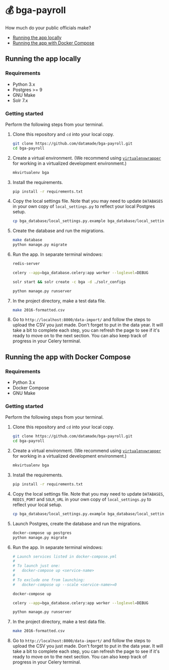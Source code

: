 # 💰 bga-payroll

How much do your public officials make?

- [Running the app locally](#running-the-app-locally)
- [Running the app with Docker Compose](#running-the-app-with-docker-compose)


## Running the app locally

### Requirements

- Python 3.x
- Postgres >= 9
- GNU Make
- Solr 7.x

### Getting started

Perform the following steps from your terminal.

1. Clone this repository and `cd` into your local copy.

    ```bash
    git clone https://github.com/datamade/bga-payroll.git
    cd bga-payroll
    ```
2. Create a virtual environment. (We recommend using [`virtualenvwrapper`](http://virtualenvwrapper.readthedocs.org/en/latest/install.html) for working in a virtualized development environment.)

    ```bash
    mkvirtualenv bga
    ```
3. Install the requirements.

    ```bash
    pip install -r requirements.txt
    ```
4. Copy the local settings file. Note that you may need to update `DATABASES` in your own copy of `local_settings.py` to reflect your local Postgres setup.

    ```bash
    cp bga_database/local_settings.py.example bga_database/local_settings.py
    ```
5. Create the database and run the migrations.

    ```bash
    make database
    python manage.py migrate
    ```
6. Run the app. In separate terminal windows:

    ```bash
    redis-server
    ```

    ```bash
    celery --app=bga_database.celery:app worker --loglevel=DEBUG
    ```
    
    ```bash
    solr start && solr create -c bga -d ./solr_configs
    ```

    ```bash
    python manage.py runserver
    ```
        
7. In the project directory, make a test data file.
    ```bash
    make 2016-formatted.csv
    ```

8. Go to `http://localhost:8000/data-import/` and follow the steps to upload the CSV you just made. Don't forget to put in the data year. It will take a bit to complete each step, you can refresh the page to see if it's ready to move on to the next section. You can also keep track of progress in your Celery terminal.


## Running the app with Docker Compose

### Requirements

- Python 3.x
- Docker Compose
- GNU Make

### Getting started

Perform the following steps from your terminal.

1. Clone this repository and `cd` into your local copy.

    ```bash
    git clone https://github.com/datamade/bga-payroll.git
    cd bga-payroll
    ```
2. Create a virtual environment. (We recommend using [`virtualenvwrapper`](http://virtualenvwrapper.readthedocs.org/en/latest/install.html) for working in a virtualized development environment.)

    ```bash
    mkvirtualenv bga
    ```
3. Install the requirements.

    ```bash
    pip install -r requirements.txt
    ```
4. Copy the local settings file. Note that you may need to update `DATABASES`, `REDIS_PORT` and `SOLR_URL` in your own copy of `local_settings.py` to reflect your local setup.

    ```bash
    cp bga_database/local_settings.py.example bga_database/local_settings.py
    ```
5. Launch Postgres, create the database and run the migrations.

    ```bash
    docker-compose up postgres
    python manage.py migrate
    ```
6. Run the app. In separate terminal windows:
    ```bash
    # Launch services listed in docker-compose.yml
    #
    # To launch just one:
    #   docker-compose up <service-name>
    #
    # To exclude one from launching:
    #   docker-compose up --scale <service-name>=0
    
    docker-compose up
    ```

    ```bash
    celery --app=bga_database.celery:app worker --loglevel=DEBUG
    ```
    
    ```bash
    python manage.py runserver
    ```
        
7. In the project directory, make a test data file.
    ```bash
    make 2016-formatted.csv
    ```

8. Go to `http://localhost:8000/data-import/` and follow the steps to upload the CSV you just made. Don't forget to put in the data year. It will take a bit to complete each step, you can refresh the page to see if it's ready to move on to the next section. You can also keep track of progress in your Celery terminal.
